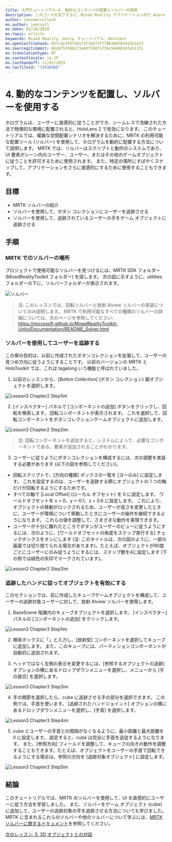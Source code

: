 ```yaml
---
title: 入門チュートリアル-4. 動的なコンテンツの配置とソルバーの使用
description: このコースを完了すると、Mixed Reality アプリケーション内で Azure 顔認識を実装する方法を学習することができます。
author: jessemcculloch
ms.author: jemccull
ms.date: 02/26/2019
ms.topic: article
keywords: Mixed Reality、Unity、チュートリアル、Hololens
ms.openlocfilehash: 93fcdcdfb7941f377b2f3f7786368783415b1ef2
ms.sourcegitcommit: 6bc6757b9b273a63f260f1716c944603dfa51151
ms.translationtype: MT
ms.contentlocale: ja-JP
ms.lasthandoff: 11/01/2019
ms.locfileid: "73438408"
---
```

# <a name="4-placing-dynamic-content-and-using-solvers"></a>4. 動的なコンテンツを配置し、ソルバーを使用する

ホログラムは、ユーザーに直感的に従うことができ、シームレスで洗練された方法で物理的な環境に配置されると、HoloLens 2 で有効になります。 このチュートリアルでは、複雑な空間配置シナリオを解決するために、MRTK の利用可能な配置ツール (ソルバー) を使用して、ホログラムを動的に配置する方法について説明します。 MRTK では、ソルバーはスクリプトと動作のシステムであり、UI 要素がシーン内のユーザー、ユーザー、またはその他のゲームオブジェクトに従うことを許可するために使用されます。 また、特定の場所にすばやくスナップして、アプリケーションをさらに直感的にするために使用することもできます。 

## <a name="objectives"></a>目標

* MRTK ソルバーの紹介
* ソルバーを使用して、ボタン コレクションにユーザーを追跡させる
* ソルバーを使用して、追跡されているユーザーの手をゲーム オブジェクトに追跡させる

## <a name="instructions"></a>手順

### <a name="location-of-solvers-in-the-mrtk"></a>MRTK でのソルバーの場所
 プロジェクトで使用可能なソルバーを見つけるには、MRTK SDK フォルダー (MixedRealityToolkit フォルダー) を探します。 次の図に示すように、utilities フォルダーの下に、ソルバーフォルダーが表示されます。

![ソルバー](images/lesson3_chapter1_step1im.PNG)

>注: このレッスンでは、回転ソルバーと放射 Alview ソルバーの実装についてのみ説明します。 MRTK で利用可能なすべての種類のソルバーの詳細については、次のページを参照してください: https://microsoft.github.io/MixedRealityToolkit-Unity/Documentation/README_Solver.html

### <a name="use-a-solver-to-follow-the-user"></a>ソルバーを使用してユーザーを追跡する
この章の目的は、以前に作成されたボタンコレクションを拡張して、ユーザーの見つめ方向に従うようにすることです。 以前のバージョンの MRTK と HoloToolkit では、これは tagalong いう機能と呼ばれていました。

1. 以前のレッスンから、[Button Collection] (ボタン コレクション) 親オブジェクトを選択します。

![Lesson3 Chapter2 Step1im](images/Lesson3_chapter2_step1im.PNG)

2. [インスペクター] パネルで [コンポーネントの追加] ボタンをクリックし、回転を検索します。 回転コンポーネントが表示されます。 これを選択して、回転コンポーネントをボタンコレクションゲームオブジェクトに追加します。

![Lesson3 Chapter2 Step2im](images/Lesson3_Chapter2_step2im.PNG)

>注: 回転コンポーネントを追加すると、システムによって、必要なコンポーネントである、要素が追加されることがわかります。 

3. ユーザーに従うようにボタンコレクションを構成するには、次の調整を実装する必要があります (以下の図を参照してください)。
- 回転スクリプトで、[方向の種類] ボックスの一覧を [ヨーのみ] に設定します。 これを設定するのは、ユーザーを追跡する際にオブジェクトの 1 つの軸だけが回転するようにするためです。
- すべての軸で [Local Offset] (ローカル オフセット) を 0 に設定します。 ワールドオフセットを x = 0、y =-0.1、z = 0.6 に設定します。 これにより、オブジェクトの移動がロックされるため、ユーザーが高さを変更したときに、ユーザーが環境について移動したときにユーザーの操作を継続できるようになります。 これらの値を調整して、さまざまな動作を実現できます。
- ユーザーが十分に離れたところでボタンがユーザーのビューに従うようにするには、次のように、[ワールドオフセットの角度をステップ実行する] チェックボックスをオンにします (注: このタイトルは、次の図のように、一部の画面では切り捨てられる場合があります)。たとえば、オブジェクトが90度ごとにユーザーにのみ従うようにするには、ステップ数を4に設定します (下の例では緑色の矢印でマークされています)。 

![Lesson3 Chapter2 Step3im](images/Lesson3_chapter2_step3im.PNG)

### <a name="enabling-objects-to-follow-tracked-hands"></a>追跡したハンドに従ってオブジェクトを有効にする

このセクションでは、前に作成したキューブゲームオブジェクトを構成して、ユーザーの追跡対象ユーザーに対して、放射 Alview ソルバーを使用します。

1. BaseScene 階層内のキューブオブジェクトを選択します。 [インスペクター] パネルの [コンポーネントの追加] をクリックします。 

![Lesson3 Chapter3 Step1im](images/Lesson3_Chapter3_step1im.PNG)

2. 検索ボックスに「」と入力し、[放射型] コンポーネントを選択してキューブに追加します。 また、このキューブには、パーティションコンポーネントが自動的に追加されます。

3. ヘッドではなく左側の表示を変更するには、[参照するオブジェクトの追跡] オプションの横にあるドロップダウンメニューを選択し、メニューから [手の接合] を選択します。

![Lesson3 Chapter3 Step3im](images/Lesson3_chapter3_step3im.PNG)

4. 手の関節を選択したら、cube に追跡させる手の部分を選択できます。 この例では、手首を使います。 [追跡されたハンドジョイント] オプションの横にあるドロップダウンメニューを選択し、[手首] を選択します。 

![Lesson3 Chapter3 Step4im](images/Lesson3_chapter3_step4im.PNG)

5. cube とユーザーの手首との間隔がなくなるように、最小距離と最大距離を 0 に設定します。 設定すると、cube は完全に手首を追従するようになります。 また、[参照方向] フィールドを調整して、キューブの向きの動作を調整することもできます。たとえば、オブジェクトをユーザーの手首で回転できるようにする場合は、参照の方向を [追跡対象オブジェクト] に設定します。

![Lesson3 Chapter3 Step5im](images/Lesson3_chapter3_step5im.PNG)

## <a name="congratulations"></a>結論
このチュートリアルでは、MRTK のソルバーを使用して、UI を直感的にユーザーに従う方法を学習しました。 また、ソルバーをゲーム オブジェクト (cube) に追加して、ユーザーの追跡対象の手を追跡させる方法についても学びました。 MRTK に含まれるこれらのソルバーや他のソルバーについて学ぶには、[MRTK ソルバーに関するドキュメント](https://microsoft.github.io/MixedRealityToolkit-Unity/Documentation/README_Solver.html)を参照してください。

[次のレッスン: 5. 3D オブジェクトとの対話](mrlearning-base-ch4.md)

